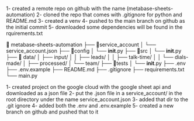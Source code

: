 <!-- set up -->
1- created a remote repo on github with the name (metabase-sheets-automation)
2- cloned the repo that comes with .gitignore for python and README.md
3- created a venv 
4- pushed to the main branch on github as the initial commit
5- downloaded some dependencies will be found in the rquirements.txt

<!-- current file layout -->
📁 metabase-sheets-automation
  ├── 📁service_account
  │   └── service_account.json
  ├── 📁config 
  │   └── __init__.py
  ├── 📁src 
  │   └── __init__.py
  ├── 📁 data/
  │   ├── input/
  │   │   ├── leads/
  │   │   ├── talk-time/
  │   │   └── dials-made/
  │   ├── processed/
  │   └── team/
  ├── 📁tests 
  │   └── __init__.py
  ├── .env
  ├── .env.example
  ├── README.md
  ├── .gitignore
  ├── requirements.txt
  └── main.py

<!-- configuring .env -->
1- created project on the google cloud with the google sheet api and downloaded as a json file
2- put the .json file in a service_account/ in the root directory under the name service_account.json 
3- added that dir to the .git ignore
4- added both the .env and .env.example
5- created a new branch on github and pushed that to it


